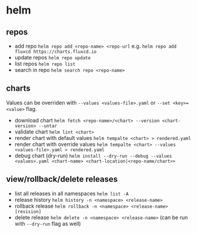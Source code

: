 # helm

## repos

 - add repo `helm repo add <repo-name> <repo-url` e.g. `helm repo add fluxcd https://charts.fluxcd.io`
 - update repos `helm repo update`
 - list repos `helm repo list`
 - search in repo `helm search repo <repo-name>`

## charts

Values can be overriden with `--values <values-file>.yaml` or `--set <key>=<value>` flag.
 
 - download chart `helm fetch <repo-name>/<chart> --version <chart-version> --untar`
 - validate chart `helm lint <chart>`
 - render chart with default values `helm tempalte <chart> > rendered.yaml`
 - render chart with override values `helm tempalte <chart> --values <values-file>.yaml > rendered.yaml`
 - debug chart (dry-run) `helm install --dry-run --debug --values <values>.yaml <chart-name> <chart-location|<repo-name/chart>>`

## view/rollback/delete releases

 - list all releases in all namespaces `helm list -A`
 - release history `helm history -n <namespace> <release-name>`
 - rollback release `helm rollback -n <namespace> <release-name> [revision]`
 - delete release `helm delete -n <namespace> <release-name>` (can be run with `--dry-run` flag as well)
